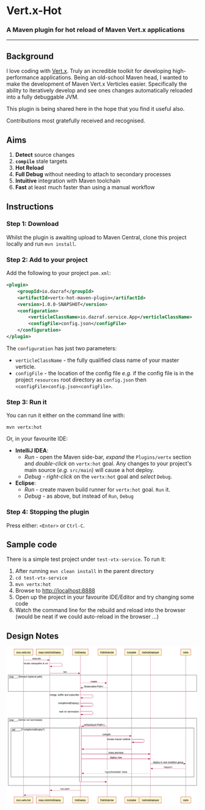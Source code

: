 # Vert.x-Hot
### A Maven plugin for hot reload of Maven Vert.x applications
---
## Background

I love coding with [Vert.x](http://vertx.io). Truly an incredible toolkit for developing high-performance applications. Being an old-school Maven head, I wanted to make the development of Maven Vert.x Verticles easier. Specifically the ability to iteratively develop and see ones changes automatically reloaded into a fully debuggable JVM.

This plugin is being shared here in the hope that you find it useful also. 

Contributions most gratefully received and recognised.
 
## Aims

1. __Detect__ source changes
2. __`compile`__ stale targets
3. __Hot Reload__
4. __Full Debug__ without needing to attach to secondary processes
5. __Intuitive__ integration with Maven toolchain
6. __Fast__ at least much faster than using a manual workflow

## Instructions

### Step 1: Download
Whilst the plugin is awaiting upload to Maven Central, clone this project locally and run `mvn install`.

### Step 2: Add to your project
Add the following to your project `pom.xml`:

```xml
<plugin>
    <groupId>io.dazraf</groupId>
    <artifactId>vertx-hot-maven-plugin</artifactId>
    <version>1.0.0-SNAPSHOT</version>
    <configuration>
        <verticleClassName>io.dazraf.service.App</verticleClassName>
        <configFile>config.json</configFile>
    </configuration>
</plugin>
```

The `configuration` has just two parameters:

* `verticleClassName` - the fully qualified class name of your master verticle.
* `configFile` - the location of the config file *e.g.* if the config file is in the project `resources` root directory as `config.json` then `<configFile>config.json<configFile>`.  

### Step 3: Run it

You can run it either on the command line with:

```
mvn vertx:hot
```

Or, in your favourite IDE: 

* __IntelliJ IDEA__: 
  * *Run* - open the Maven side-bar, *expand* the `Plugins/vertx` section and *double-click* on `vertx:hot` goal. Any changes to your project's main source (*e.g.* `src/main`) will cause a hot deploy. 
  * *Debug* - *right-click* on the `vertx:hot` goal and *select* `Debug`.
* __Eclipse__:
  * *Run* - create maven build runner for `vertx:hot` goal. `Run` it.
  * *Debug* - as above, but instead of `Run`, `Debug`

### Step 4: Stopping the plugin

Press either: `<Enter>` or  `Ctrl-C`.

## Sample code
There is a simple test project under `test-vtx-service`.
To run it: 

1. After running `mvn clean install` in the parent directory
2. `cd test-vtx-service`
3. `mvn vertx:hot`
4. Browse to [http://localhost:8888](http://localhost:8888)
5. Open up the project in your favourite IDE/Editor and try changing some code 
6. Watch the command line for the rebuild and reload into the browser (would be neat if we could auto-reload in the browser ...)

## Design Notes

![sequence diagram](design.png)

